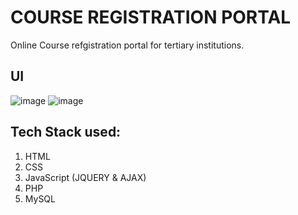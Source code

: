 # COURSE REGISTRATION PORTAL

Online Course refgistration portal for tertiary institutions.

## UI
![image](https://user-images.githubusercontent.com/55560024/156940364-41a819cb-6502-4d74-9f27-efbc21b37fe8.png)
![image](https://user-images.githubusercontent.com/55560024/156940267-d78ba2fd-164c-4469-97d5-1a087bd73ee3.png)

## Tech Stack used:
1. HTML
2. CSS
3. JavaScript (JQUERY & AJAX)
4. PHP
5. MySQL